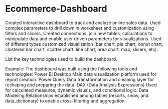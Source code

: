# Ecommerce-Dashboard

Created interactive dashboard to track and analyze online sales data.
Used complex parameters to drill down in worksheet and customization using filters and slicers.
Created connections, join new tables, calculations to manipulate data and enable user driven parameters for visualizations.
Used of different types customized visualization (bar chart, pie chart, donut chart, clustered bar chart, scatter chart, line chart, area chart, map, slicers, etc).

List the key technologies used to build the dashboard.

Example:
The dashboard was built using the following tools and technologies:
Power BI Desktop Main data visualization platform used for report creation.
Power Query Data transformation and cleaning layer for reshaping and preparing the data.
DAX (Data Analysis Expressions) Used for calculated measures, dynamic visuals, and conditional logic.
Data Modeling Relationships established among tables (resorts, snow, and data_dictionary) to enable cross-filtering and aggregation.
